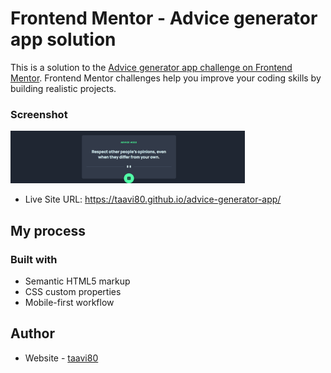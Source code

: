 # Frontend Mentor - Advice generator app solution

This is a solution to the [Advice generator app challenge on Frontend Mentor](https://www.frontendmentor.io/challenges/advice-generator-app-QdUG-13db). Frontend Mentor challenges help you improve your coding skills by building realistic projects.

### Screenshot

![](design/advice-generator-app_375.png)

- Live Site URL: https://taavi80.github.io/advice-generator-app/

## My process

### Built with

- Semantic HTML5 markup
- CSS custom properties
- Mobile-first workflow

## Author

- Website - [taavi80](https://www.frontendmentor.io/profile/taavi80)
